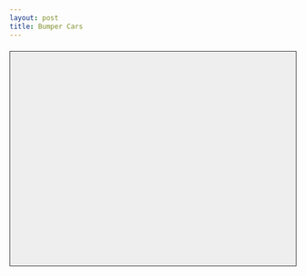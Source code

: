 ```yaml
---
layout: post
title: Bumper Cars
---
```


<html lang="en">
<head>
  <meta charset="UTF-8">
  <title>Bumper Cars Game</title>
  <style>
    canvas {
      border: 1px solid #333;
      background: #eee;
      display: block;
      margin: 20px auto;
    }
  </style>
</head>
<body>
  <canvas id="gameCanvas" width="800" height="600"></canvas>
  <script type="module">
    import {player} from './move.js';
    import {camera} from './camera.js';
    import {tiles, addTile} from './tile.js';
    import {checkOnscreen} from './screen.js';
    import {distance, updCollide} from './collide.js';
    const canvas = document.getElementById('gameCanvas');
    const ctx = canvas.getContext('2d');
    //
    const keys = {};
    function keysDetection() {
        if (keys['w']) player.yv -= player.speed;
        if (keys['s']) player.yv += player.speed;
        if (keys['a']) player.xv -= player.speed;
        if (keys['d']) player.xv += player.speed;
    };
    //
    function drawTiles(width,height) {
        for (let i = 0; i < tiles.length; i++) {
            const t = tiles[i];
            if (t.life === 0) {
                t.life += 0.1;
                if (t.life >= 100) {
                    tiles.splice(i,1);
                    i--;
                    continue;
                }
            }
            if (checkOnscreen(t.x, t.y, width, height)) {
                tiles.splice(i,1);
                i--;
                continue;
            }
            if (t.type === 1) {
                if (updCollide(player,t,20)) {
                    player.health -= 15;
                    pointAt(t.x,t.y);
                    move(-1);
                }
                ctx.fillStyle = 'grey';
                ctx.fillRect((t.x-camera.x) + canvas.width/4-10, (t.y-camera.y) + canvas.height/4-10, 20, 20);
            } else if (t.type === 2) {
                if (updCollide(player,t,20)) {
                    console.log("collide")
                    player.health -= 15;
                    pointAt(t.x,t.y);
                    move(-1);
                }
                ctx.fillStyle = 'red';
                ctx.fillRect((t.x-camera.x) + canvas.width/4-10, (t.y-camera.y) + canvas.height/4-10, 20, 20);
            } else if (t.type === 3) {
                if (updCollide(player,t,20)) {
                    player.health += 15;
                    tiles.splice(i,1);
                    i--;
                }
                ctx.fillStyle = 'yellow';
                ctx.fillRect((t.x-camera.x) + (canvas.width/4)-5, (t.y-camera.y) + (canvas.height/4)-5, 10, 10);
            }
        }
    };
    //
    function wait(seconds) {
        return new Promise(resolve => setTimeout(resolve, seconds * 1000));
    };
    //
    async function spawnTiles(waitTime) {
        while(true) {
            await wait(waitTime-(playTime/1000));
            console.log(Math.floor(playTime/1000))
            console.log(tiles)
            const temp = {
                x: Math.floor(Math.random()*(canvas.width-10))+camera.x,
                y: Math.floor(Math.random()*(canvas.height-10))+camera.y
            };
            addTile(temp.x,temp.y,Math.floor((Math.random()+1)*2));
        }
    };
    //
    var playTime = 0;
    function update() {
        ctx.clearRect(0,0,canvas.width,canvas.height);
        //
        playTime += 0.1;
        drawTiles(canvas.width, canvas.height);
        //
        keysDetection();
        player.xv *= 0.95;
        player.yv *= 0.95;
        //
        player.x += player.xv;
        player.y += player.yv;
        //
        ctx.fillStyle = 'blue';
        ctx.fillRect(player.x+(canvas.width/2)-12.5,player.y+(canvas.height/2)-12.5,25,25);
        requestAnimationFrame(update);
    };
    //
    update();
    spawnTiles(3);
    //
    document.addEventListener('keydown', (e) => {
        keys[e.key.toLowerCase()] = true;
    });
    document.addEventListener('keyup', (e) => {
        keys[e.key.toLowerCase()] = false;
    });
  </script>
</body>
</html>